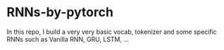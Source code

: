 # RNNs-by-pytorch

In this repo, I build a very very basic vocab, tokenizer and some specific RNNs such as Vanilla RNN, GRU, LSTM, ...
